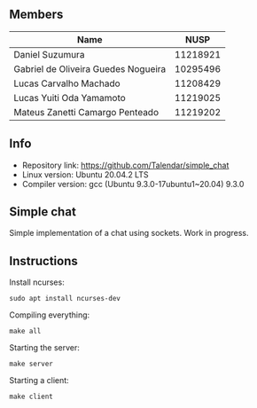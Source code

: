 ## Members
  Name | NUSP
  ------------ | -------------
  Daniel Suzumura | 11218921
  Gabriel de Oliveira Guedes Nogueira | 10295496
  Lucas Carvalho Machado | 11208429
  Lucas Yuiti Oda Yamamoto  | 11219025
  Mateus Zanetti Camargo Penteado | 11219202
  
## Info
* Repository link: https://github.com/Talendar/simple_chat
* Linux version: Ubuntu 20.04.2 LTS 
* Compiler version: gcc (Ubuntu 9.3.0-17ubuntu1~20.04) 9.3.0

## Simple chat
Simple implementation of a chat using sockets. Work in progress.


## Instructions

Install ncurses:

```
sudo apt install ncurses-dev
```

Compiling everything:

```
make all
```

Starting the server:

```
make server
```
	
Starting a client:

```
make client
```
